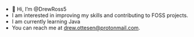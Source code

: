 - 👋 Hi, I’m @DrewRoss5
- I am interested in improving my skills and contributing to FOSS projects.
- I am currently learning Java
- You can reach me at drew.ottesen@protonmail.com.
